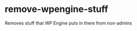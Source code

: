 remove-wpengine-stuff
=====================

Removes stuff that WP Engine puts in there from non-admins
